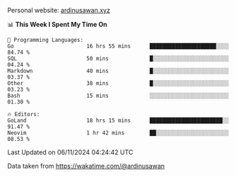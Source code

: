 Personal website: [ardinusawan.xyz](https://ardinusawan.xyz)

<!--START_SECTION:waka-->
📊 **This Week I Spent My Time On** 

```text
💬 Programming Languages: 
Go                       16 hrs 55 mins      █████████████████████░░░░   84.74 % 
SQL                      50 mins             █░░░░░░░░░░░░░░░░░░░░░░░░   04.24 % 
Markdown                 40 mins             █░░░░░░░░░░░░░░░░░░░░░░░░   03.37 % 
Other                    38 mins             █░░░░░░░░░░░░░░░░░░░░░░░░   03.23 % 
Bash                     15 mins             ░░░░░░░░░░░░░░░░░░░░░░░░░   01.30 % 

🔥 Editors: 
GoLand                   18 hrs 15 mins      ███████████████████████░░   91.47 % 
Neovim                   1 hr 42 mins        ██░░░░░░░░░░░░░░░░░░░░░░░   08.53 % 
```


 Last Updated on 06/11/2024 04:24:42 UTC
<!--END_SECTION:waka-->
Data taken from https://wakatime.com/@ardinusawan
